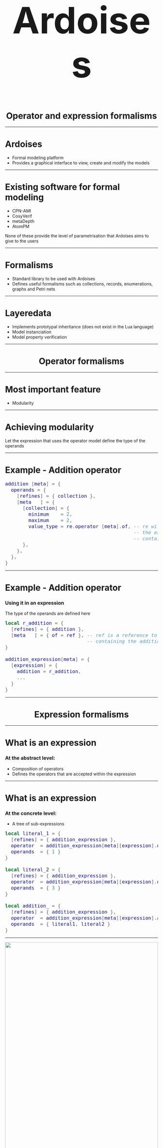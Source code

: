 <!-- footer: Lars Gabriel Annell Rydenvald --->
<!-- page_number: true -->


<style type="text/css">
	pre, code { font-size: 16px !important;  }
</style>

<h1 style="text-align: center; font-size: 120px">Ardoises</h1>
<h1 style="text-align: center">Operator and expression formalisms</h1>

---

# Ardoises
* Formal modeling platform
* Provides a graphical interface to view, create and modify the models

---

# Existing software for formal modeling
* CPN-AMI
* CosyVerif
* metaDepth
* AtomPM

None of these provide the level of parametrisation that Ardoises aims to give to the users

---

# Formalisms

* Standard library to be used with Ardoises
* Defines useful formalisms such as collections, records, enumerations, graphs and Petri nets

---

# Layeredata

* Implements prototypal inheritance (does not exist in the Lua language)
* Model instanciation
* Model property verification

---

<h1 style="text-align: center">Operator formalisms</h1>

---

# Most important feature
* Modularity

--- 

# Achieving modularity

Let the expression that uses the operator model define the type of the operands

---

# Example - Addition operator

```lua
addition [meta] = {
  operands = {
    [refines] = { collection },
    [meta   ] = {
      [collection] = {
        minimum    = 2,
        maximum    = 2,
        value_type = re.operator [meta].of, -- re will be a reference to 
                                            -- the expression instance
                                            -- containing this operator
      },
    },
  },
}
```

---

# Example - Addition operator
### Using it in an expression
The type of the operands are defined here
```lua
local r_addition = {
  [refines] = { addition },
  [meta   ] = { of = ref }, -- ref is a reference to our expression 
                            -- containing the addition operator
}

addition_expression[meta] = {
  [expression] = {
    addition = r_addition,
    ...
  }
}
```
---

<h1 style="text-align: center">Expression formalisms</h1>

---

# What is an expression
### At the abstract level:
* Composition of operators
* Defines the operators that are accepted within the expression

---

# What is an expression
### At the concrete level:
* A tree of sub-expressions

```lua
local literal_1 = {
  [refines] = { addition_expression },
  operator  = addition_expression[meta][expression].number,
  operands  = { 1 }
}

local literal_2 = {
  [refines] = { addition_expression },
  operator  = addition_expression[meta][expression].number,
  operands  = { 3 }
}

local addition_ = {
  [refines] = { addition_expression },
  operator  = addition_expression[meta][expression].addition,
  operands  = { literal1, literal2 }
}
```

---

<img src="expression-tree.png" style="width: 100%">

----

# Unfortunately
In practice, this approach does not work.

---

# Problem

Defining the type of an operand as an expression -> infinite loop. Layeredata should be able to handle this case, but it isn't.

--- 

# Solution

N/A

---

<h1 style="text-align: center;">Grammar generation and parsing</h1>

---

# Problem to solve
Operators and expressions not known beforehand

---

# Some existing lexical analyser generators
* ANTLR
* Flex/Bison
* PEGjs
* LPeg
* LulPeg

---

# Choice: LPeg
* Allows grammar composition
* Convenient LUA integration

---

# Why not LulPeg?
Too slow: parsing <code style="font-size: 25px !important;">(((((sum(30-20))))))</code> takes over 3 minutes for LulPeg, around 2 seconds for LPeg

---


# Generating a grammar from operators

1) Sort by operator priority (descending)
2) Use predetermined patterns for each operator
3) Add the pattern to the grammar

---

# Example

<table>
	<tr style="width: 100%;">
    	<th style="width: 2%;">Operator</th>
        <th style="width: 2%;">Priority</th>
        <th style="width: 2%;">Type</th>
        <th style="width: 2%;">Representation</th>
	</tr>
    <tr>
    	<td style="text-align: center;">Addition</td>
        <td style="text-align: center;">11</td>
        <td style="text-align: center;">binary</td>
        <td style="text-align: center;">'+'</td>
	</tr>
    <tr>
    	<td style="text-align: center;">Substraction</td>
        <td style="text-align: center;">11</td>
        <td style="text-align: center;">binary</td>
        <td style="text-align: center;">'-'</td>
	</tr>
    <tr>
    	<td style="text-align: center;">Multiplication</td>
        <td style="text-align: center;">12</td>
        <td style="text-align: center;">binary</td>
        <td style="text-align: center;">'*'</td>
	</tr>
    <tr>
    	<td style="text-align: center;">Number</td>
        <td style="text-align: center;">15</td>
        <td style="text-align: center;">literal</td>
        <td style="text-align: center;">[0-9]+</td>
	</tr>
</table>

---

# Example
First we create the literal / terminal rule
<pre style="font-size:20px !important;">
&lt;Number&gt; ::= [0-9]+
</pre>
And add it to the grammar
<pre style="font-size: 20px !important;">
&lt;P15&gt; ::= &lt;Number&gt;
</pre>

---

# Example
Then the multiplication rule
<pre style="font-size: 20px !important;">
&lt;Multiplication&gt; ::= &lt;P15&gt; '*' (&lt;P12&gt; | &lt;P15&gt;)
</pre>
And add it to the grammar
<pre style="font-size: 20px !important;">
&lt;P12&gt; ::= &lt;Multiplication&gt; | &lt;P15&gt;
&lt;P15&gt; ::= &lt;Number&gt;
</pre>

---

# Example
Then repeat for the addition and substraction operators
<pre style="font-size: 20px;">
&lt;Addition&gt;     ::= &lt;P12&gt; '+' (&lt;P11&gt; | &lt;P12&gt;)
&lt;Substraction&gt; ::= &lt;P12&gt; '-' (&lt;P11&gt; | &lt;P12&gt;)
</pre>
And our grammar finally looks like this
<pre style="font-size: 20px;">
&lt;S&gt;   ::= &lt;P11&gt;
&lt;P11&gt; ::= &lt;Addition&gt; | &lt;Substraction&gt; | &lt;P12&gt;
&lt;P12&gt; ::= &lt;Multiplication&gt; | &lt;P15&gt;
&lt;P15&gt; ::= &lt;Number&gt;
</pre>

---

# Some considerations
1. Literals and n-ary operators should have the highest priority of the different operators.
2. If our expression allows variables, they must be added last.
3. Patterns have been created for the most common operator types; if other types are needed, the pattern must be defined for the parser to be able to handle it.

---

# Problem with LPeg

## It doesn't accept left recursion

---

# Why is this a problem?

No left recursion &rArr; no "native" solution for left-associative binary operators

---

# Why is this a problem

An input such as <pre>1 + 2 + 3</pre> will always be parsed into
<pre>{ 1 + { 2 + 3 } }</pre>
by LPeg, while we might want
<pre>{ { 1 + 2 } + 3 }</pre>

---

# Solution

Assuming our <code>addition</code> operator is left-associative, once LPeg has produced the  table

<pre>{ 1 + { 2 + 3 } }</pre>

we can simply operate on it in a recursive fashion to obtain what we want, i.e.

<pre>{ { 1 + 2 } + 3 }</pre>

---

# How to create a pattern for a new operator type

1.  Decide on operator type name, e.g. *quaternary*
2.  Create the pattern
```lua
local pattern = (
  next_expr * white * first * white *
  lp.V("axiom") * white * second * white *
  lp.V("axiom") * white * third * white * (curr_expr + next_expr)
)
```
3. Create a capture function, can be as simple as just returning a table
4. Insert into our `patterns` table

---

# How to create a pattern for a new operator type

Example of a capture function for our *quaternary* operator
```lua
-- p is the pattern from the last slide
function quaternary_capture (p)
  -- We use LPegs capture and apply function operator ( / )
  return p / function (left, op1, middle1, op2, middle2, op3, right)
    -- And we basically return a table
    -- We could just use LPeg.Ct (capture table)
    -- However if we need to define the keys of our table,
    -- we can't use that function, since LPeg.Ct returns a table
    -- with numbers as keys
    return {
      left    = left,
      op      = op1,
      op2     = op2,
      op3     = op3,
      middle1 = middle1,
      middle2 = middle2,
      right   = right,
      op_type = "quaternary"
    }
  end
end
```

--- 

# How to create a pattern for a new operator type

When all this is done, we add it to our <code style="font-size:25px !important">patterns</code> table (in parser.lua)

---

It should look like this

```lua
local patterns = {
  ...,
  quaternary = function (operator, curr_expr, next_expr)
    -- We start by getting the textual representations
    -- of the operator
    local first, second, third = lp.P(operator.operator),
      lp.P(operator.operator1), lp.P(operator.operator2)
      
    -- We tell LPeg to capture these represantions (tokens)
    first = lp.C(first)
    second = lp.C(second)
    third = lp.C(third)
    -- Create the pattern
    local pattern = (
      next_expr * white * first * white *
      lp.V("axiom") * white * second * white * lp.V("axiom") * white *
      third * white * (curr_expr + next_expr)
    )
    
    -- Return the capture function
    return quaternary_capture(pattern)
  end,
  ...
}
```

